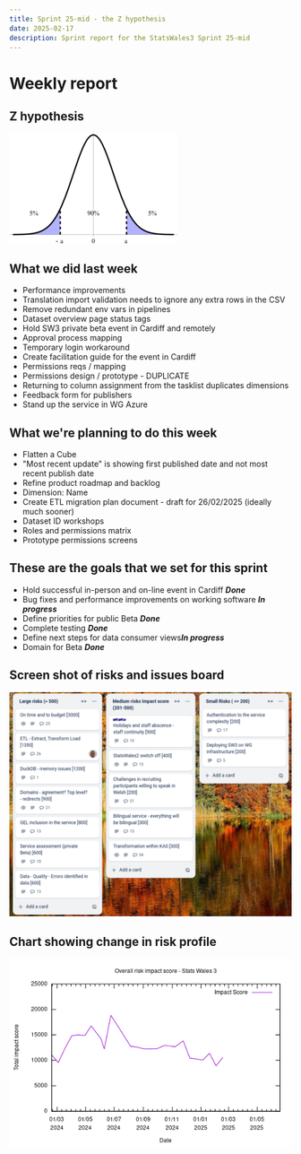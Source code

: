 ```yaml
---
title: Sprint 25-mid - the Z hypothesis
date: 2025-02-17
description: Sprint report for the StatsWales3 Sprint 25-mid 
---
```


Weekly report
=============

Z hypothesis 
------------------------------

![The Z hypothesis](Zhypothesis.png)

What we did last week
------------------------

- Performance improvements
- Translation import validation needs to ignore any extra rows in the CSV
- Remove redundant env vars in pipelines
- Dataset overview page status tags
- Hold SW3 private beta event in Cardiff and remotely
- Approval process mapping
- Temporary login workaround
- Create facilitation guide for the event in Cardiff
- Permissions reqs / mapping
- Permissions design / prototype - DUPLICATE
- Returning to column assignment from the tasklist duplicates dimensions
- Feedback form for publishers
- Stand up the service in WG Azure

What we're planning to do this week
-----------------------------------

- Flatten a Cube
- "Most recent update" is showing first published date and not most recent publish date
- Refine product roadmap and backlog
- Dimension: Name
- Create ETL migration plan document - draft for 26/02/2025 (ideally  much sooner)
- Dataset ID workshops
- Roles and permissions matrix
- Prototype permissions screens



These are the goals that we set for this sprint
-----------------------------------------------

- Hold successful in-person and on-line event in Cardiff <span class="badge bg-success">_**Done**_</span>
- Bug fixes and performance improvements on working software <span class="badge bg-info">_**In progress**_</span>
- Define priorities for public Beta <span class="badge bg-success">_**Done**_</span>
- Complete testing <span class="badge bg-success">_**Done**_</span>
- Define next steps for data consumer views<span class="badge bg-info">_**In progress**_</span>
- Domain for Beta  <span class="badge bg-success">_**Done**_</span>

Screen shot of risks and issues board
-------------------------------------

![Screenshot of risks and issues board](RisksBoard20250217.png)

Chart showing change in risk profile
------------------------------------

![Chart showing change in risk profile](riskImpact20250217.png)

